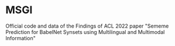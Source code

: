 # MSGI
Official code and data of the Findings of ACL 2022 paper "Sememe Prediction for BabelNet Synsets using Multilingual and Multimodal Information"
